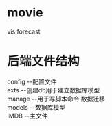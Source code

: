 # movie
vis forecast  

# 后端文件结构 
config --配置文件  
exts --创建db用于建立数据库模型  
manage --用于写脚本命令 数据迁移  
models --数据库模型  
IMDB --主文件
